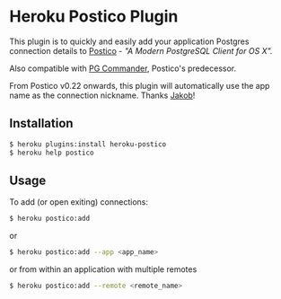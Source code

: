 Heroku Postico Plugin
================================

This plugin is to quickly and easily add your application Postgres connection details to [Postico](https://eggerapps.at/postico/) - _"A Modern PostgreSQL Client for OS X"._

Also compatible with [PG Commander](https://eggerapps.at/pgcommander/), Postico's predecessor.

From Postico v0.22 onwards, this plugin will automatically use the app name as the connection nickname. Thanks [Jakob](https://github.com/jakob)!

## Installation

```sh
$ heroku plugins:install heroku-postico
$ heroku help postico
```

## Usage

To add (or open exiting) connections:

```sh
$ heroku postico:add
```
or

```sh
$ heroku postico:add --app <app_name>
```
or from within an application with multiple remotes

```sh
$ heroku postico:add --remote <remote_name>
```
